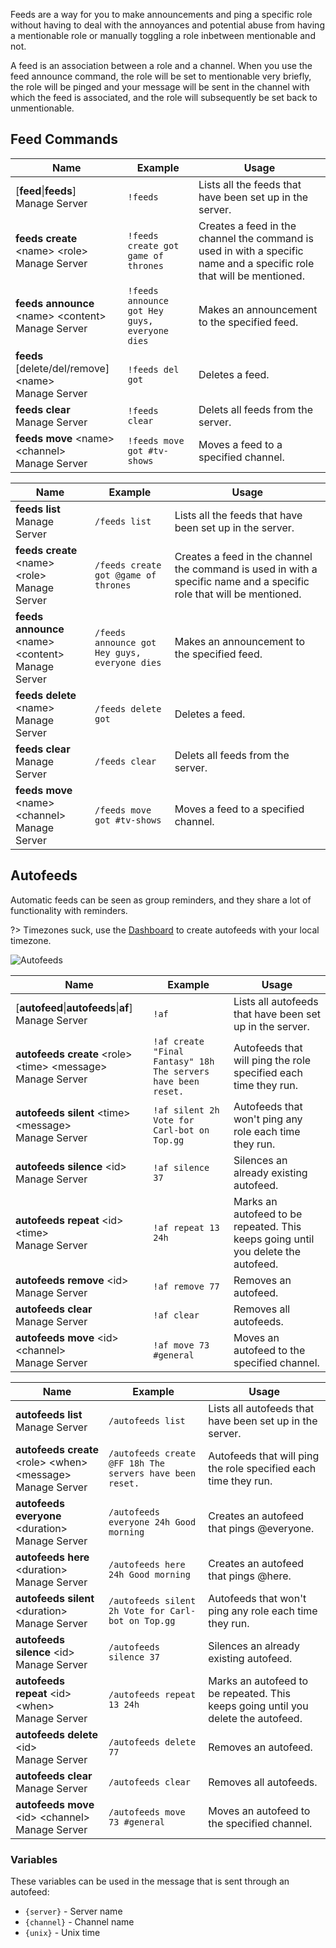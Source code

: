 Feeds are a way for you to make announcements and ping a specific role without having to deal with the annoyances and potential abuse from having a mentionable role or manually toggling a role inbetween mentionable and not.

A feed is an association between a role and a channel. When you use the feed announce command, the role will be set to mentionable very briefly, the role will be pinged and your message will be sent in the channel with which the feed is associated, and the role will subsequently be set back to unmentionable.

## Feed Commands

<!-- tabs:start -->

<!-- tab:Prefix Commands -->
Name              | Example           | Usage                                                                         
 ---------------- | ----------------- | ----------------------------------------------------------------------------- 
[**feed**\|**feeds**]<br><span class="user-permissions">Manage Server</span> | `!feeds`          | Lists all the feeds that have been set up in the server.                      
**feeds create** \<name> \<role><br><span class="user-permissions">Manage Server</span> | `!feeds create got game of thrones` | Creates a feed in the channel the command is used in with a specific name and a specific role that will be mentioned.
**feeds announce** \<name> \<content><br><span class="user-permissions">Manage Server</span> | `!feeds announce got Hey guys, everyone dies` | Makes an announcement to the specified feed.
**feeds** [delete/del/remove] \<name><br><span class="user-permissions">Manage Server</span> | `!feeds del got` | Deletes a feed.                                            
**feeds clear**<br><span class="user-permissions">Manage Server</span>   | `!feeds clear`    | Delets all feeds from the server.                                             
**feeds move** \<name> \<channel><br><span class="user-permissions">Manage Server</span> | `!feeds move got #tv-shows` | Moves a feed to a specified channel.                

<!-- tab:Slash Commands -->
Name              | Example           | Usage                                                                         
 ---------------- | ----------------- | ----------------------------------------------------------------------------- 
**feeds list**<br><span class="user-permissions">Manage Server</span>    | `/feeds list`     | Lists all the feeds that have been set up in the server.                      
**feeds create** \<name> \<role><br><span class="user-permissions">Manage Server</span> | `/feeds create got @game of thrones` | Creates a feed in the channel the command is used in with a specific name and a specific role that will be mentioned.
**feeds announce** \<name> \<content><br><span class="user-permissions">Manage Server</span> | `/feeds announce got Hey guys, everyone dies` | Makes an announcement to the specified feed.
**feeds delete** \<name><br><span class="user-permissions">Manage Server</span> | `/feeds delete got` | Deletes a feed.                                                      
**feeds clear**<br><span class="user-permissions">Manage Server</span>   | `/feeds clear`    | Delets all feeds from the server.                                             
**feeds move** \<name> \<channel><br><span class="user-permissions">Manage Server</span> | `/feeds move got #tv-shows` | Moves a feed to a specified channel.                

<!-- tabs:end -->


## Autofeeds

Automatic feeds can be seen as group reminders, and they share a lot of functionality with reminders.

?> Timezones suck, use the [Dashboard](https://carl.gg) to create autofeeds with your local timezone.

![Autofeeds](_images/create_autofeed.png ':size=75%')

<!-- tabs:start -->

<!-- tab:Prefix Commands -->
Name              | Example           | Usage                                                                         
 ---------------- | ----------------- | ----------------------------------------------------------------------------- 
[**autofeed**\|**autofeeds**\|**af**]<br><span class="user-permissions">Manage Server</span> | `!af` | Lists all autofeeds that have been set up in the server.                      
**autofeeds create** \<role> \<time> \<message><br><span class="user-permissions">Manage Server</span> | `!af create "Final Fantasy" 18h The servers have been reset.` | Autofeeds that will ping the role specified each time they run.
**autofeeds silent** \<time> \<message><br><span class="user-permissions">Manage Server</span> | `!af silent 2h Vote for Carl-bot on Top.gg` | Autofeeds that won't ping any role each time they run.
**autofeeds silence** \<id><br><span class="user-permissions">Manage Server</span> | `!af silence 37` | Silences an already existing autofeed.                              
**autofeeds repeat** \<id> \<time><br><span class="user-permissions">Manage Server</span> | `!af repeat 13 24h` | Marks an autofeed to be repeated. This keeps going until you delete the autofeed.
**autofeeds remove** \<id><br><span class="user-permissions">Manage Server</span> | `!af remove 77` | Removes an autofeed.                                                   
**autofeeds clear**<br><span class="user-permissions">Manage Server</span> | `!af clear`     | Removes all autofeeds.                                                        
**autofeeds move** \<id> \<channel><br><span class="user-permissions">Manage Server</span> | `!af move 73 #general` | Moves an autofeed to the specified channel.            

<!-- tab:Slash Commands -->
Name              | Example           | Usage                                                                         
 ---------------- | ----------------- | ----------------------------------------------------------------------------- 
**autofeeds list**<br><span class="user-permissions">Manage Server</span> | `/autofeeds list` | Lists all autofeeds that have been set up in the server.                      
**autofeeds create** \<role> \<when> \<message><br><span class="user-permissions">Manage Server</span> | `/autofeeds create @FF 18h The servers have been reset.` | Autofeeds that will ping the role specified each time they run. |\
**autofeeds everyone** \<duration><br><span class="user-permissions">Manage Server</span> | `/autofeeds everyone 24h Good morning` | Creates an autofeed that pings @everyone.
**autofeeds here** \<duration><br><span class="user-permissions">Manage Server</span> | `/autofeeds here 24h Good morning` | Creates an autofeed that pings @here.           
**autofeeds silent** \<duration><br><span class="user-permissions">Manage Server</span> | `/autofeeds silent 2h Vote for Carl-bot on Top.gg` | Autofeeds that won't ping any role each time they run.
**autofeeds silence** \<id><br><span class="user-permissions">Manage Server</span> | `/autofeeds silence 37` | Silences an already existing autofeed.                        
**autofeeds repeat** \<id> \<when><br><span class="user-permissions">Manage Server</span> | `/autofeeds repeat 13 24h` | Marks an autofeed to be repeated. This keeps going until you delete the autofeed.
**autofeeds delete** \<id><br><span class="user-permissions">Manage Server</span> | `/autofeeds delete 77` | Removes an autofeed.                                            
**autofeeds clear**<br><span class="user-permissions">Manage Server</span> | `/autofeeds clear` | Removes all autofeeds.                                                     
**autofeeds move** \<id> \<channel><br><span class="user-permissions">Manage Server</span> | `/autofeeds move 73 #general` | Moves an autofeed to the specified channel.     

<!-- tabs:end -->

### Variables
These variables can be used in the message that is sent through an autofeed:
- `{server}` - Server name
- `{channel}` - Channel name
- `{unix}` - Unix time